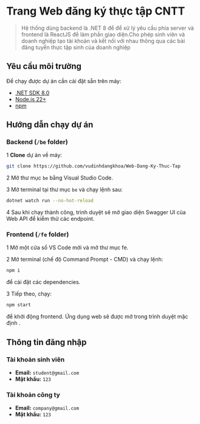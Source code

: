 # Trang Web đăng ký thực tập CNTT

> Hệ thống dùng backend là .NET 8 để để xử lý yêu cầu phía server và frontend là ReactJS để làm phần giao diện.Cho phép sinh viên và doanh nghiệp tạo tài khoản và kết nối với nhau thông qua các bài đăng tuyển thực tập sinh của doanh nghiệp

##  Yêu cầu môi trường

Để chạy được dự án cần cài đặt sẵn trên máy:

- [.NET SDK 8.0](https://dotnet.microsoft.com/download)
- [Node.js 22+](https://nodejs.org/)
- [npm](https://www.npmjs.com/)

##  Hướng dẫn chạy dự án

### Backend (`/be` folder)

1 **Clone** dự án về máy:
   ```bash
   git clone https://github.com/vudinhdangkhoa/Web-Dang-Ky-Thuc-Tap
   ```
2 Mở thư mục `be` bằng Visual Studio Code.

3 Mở terminal tại thư mục `be` và chạy lệnh sau:
   ```bash
   dotnet watch run --no-hot-reload
   ```
4 Sau khi chạy thành công, trình duyệt sẽ mở giao diện Swagger UI của Web API để kiểm thử các endpoint.

### Frontend (`/fe` folder)
1 Mở một cửa sổ VS Code mới và mở thư mục fe.

2 Mở terminal (chế độ Command Prompt - CMD) và chạy lệnh:
  ```bash
  npm i
```
để cài đặt các dependencies.

3 Tiếp theo, chạy:
  ```bash
  npm start
  ```
để khởi động frontend. Ứng dụng web sẽ được mở trong trình duyệt mặc định .
##  Thông tin đăng nhập

###  Tài khoản sinh viên
- **Email:** `student@gmail.com`  
- **Mật khẩu:** `123`

###  Tài khoản công ty
- **Email:** `company@gmail.com`  
- **Mật khẩu:** `123`
